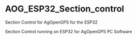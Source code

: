# AOG_ESP32_Section_control
Section Control for AgOpenGPS for the ESP32


Section Control running on ESP32 for AgOpenGPS PC Software 
